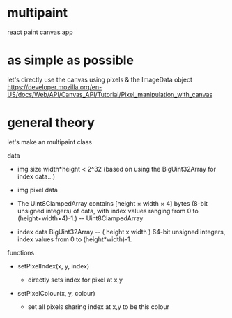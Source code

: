 # multipaint
react paint canvas app


# as simple as possible
let's directly use the canvas using pixels & the ImageData object
https://developer.mozilla.org/en-US/docs/Web/API/Canvas_API/Tutorial/Pixel_manipulation_with_canvas

# general theory
let's make an multipaint class

data
 - img size 
    width*height < 2^32 (based on using the BigUint32Array for index data...)

 - img pixel data  
  - The Uint8ClampedArray contains [height × width × 4] bytes (8-bit unsigned integers) of data, with index values ranging from 0 to (height×width×4)-1.)
  -- Uint8ClampedArray

 - index data  BigUint32Array --  ( height x width ) 64-bit unsigned integers, index values from 0 to (height*width)-1.

functions
  - setPixelIndex(x, y, index)
    - directly sets index for pixel at x,y

  - setPixelColour(x, y, colour)
    - set all pixels sharing index at x,y to be this colour



